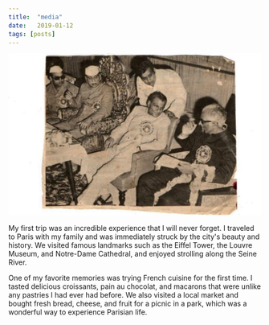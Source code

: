```yaml
---
title:  "media"
date:   2019-01-12
tags: [posts]
---
```


![Trip-1](https://github.com/hajm0la/media/blob/main/images/img1111.jpg)


My first trip was an incredible experience that I will never forget. I traveled to Paris with my family and was immediately struck by the city's beauty and history. We visited famous landmarks such as the Eiffel Tower, the Louvre Museum, and Notre-Dame Cathedral, and enjoyed strolling along the Seine River.

One of my favorite memories was trying French cuisine for the first time. I tasted delicious croissants, pain au chocolat, and macarons that were unlike any pastries I had ever had before. We also visited a local market and bought fresh bread, cheese, and fruit for a picnic in a park, which was a wonderful way to experience Parisian life.

